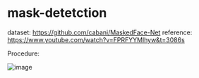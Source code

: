 # mask-detetction

dataset: https://github.com/cabani/MaskedFace-Net
reference: https://www.youtube.com/watch?v=FPRFYYMlhyw&t=3086s

Procedure:
	
![image](https://user-images.githubusercontent.com/98291038/170888425-c076670e-3cce-49f8-88c9-042890e4e700.png)

